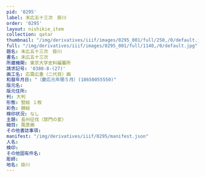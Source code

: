 ```yaml
---
pid: '0295'
label: 末広五十三次　掛川
order: '0295'
layout: nishikie_item
collection: qatar
thumbnail: "/img/derivatives/iiif/images/0295_001/full/250,/0/default.jpg"
full: "/img/derivatives/iiif/images/0295_001/full/1140,/0/default.jpg"
題名: 末広五十三次　掛川
書名: 末広五十三次
所蔵機関: 東京大学史料編纂所
請求記号: '0380-8-(27)'
画工名: 応需広重（二代目）画
和暦年月日: "（慶応元年閏５月）(18650055550)"
版元名: 
版元住所: 
判: 大判
形態: 竪絵 １枚
彩色: 錦絵
検印状況: なし
主題: 長州征伐（禁門の変）
細目: 風景画
その他書誌事項: 
manifest: "/img/derivatives/iiif/0295/manifest.json"
人名: 
検印: 
その他固有件名: 
彫師: 
地名: 掛川
---
```


